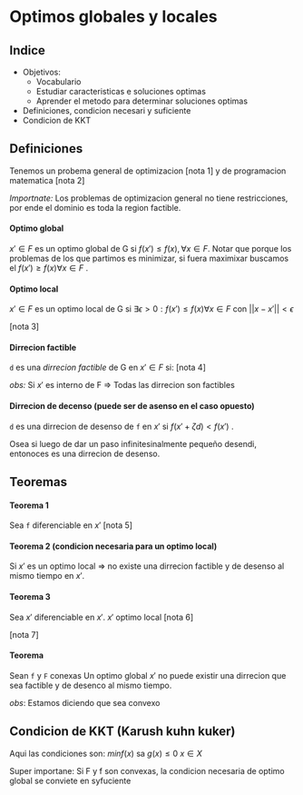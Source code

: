 # Optimos globales y locales 
## Indice
- Objetivos: 
	- Vocabulario
	- Estudiar caracteristicas e soluciones optimas 
	- Aprender el metodo para determinar soluciones optimas
- Definiciones, condicion necesari y suficiente 
- Condicion de KKT

## Definiciones
Tenemos un probema general de optimizacion 
[nota 1]
y de programacion matematica
[nota 2]

*Importnate:* Los problemas de optimizacion general no tiene restricciones, por ende el dominio es toda la region factible. 


#### Optimo global
$x' \in F$ es un optimo global de G si $f(x') \leq f(x) , \forall x \in F$. Notar que porque los problemas de los que partimos es minimizar, si fuera maximixar buscamos el $f(x') \geq f(x) \forall x \in F$ .  

#### Optimo local
$x' \in F$ es un optimo local de G si $\exists \epsilon > 0 : f(x') \leq f(x) \forall x \in F$ con $|| x - x' || < \epsilon$ 

[nota 3]

#### Dirrecion factible
`d` es una *dirrecion factible* de G en $x' \in F$ si:
[nota 4]

*obs:* Si $x'$ es interno de F $\Rightarrow$ Todas las dirrecion son factibles 

#### Dirrecion de decenso (puede ser de asenso en el caso opuesto)
`d` es una dirrecion de desenso de `f` en $x'$ si $f(x' + \zeta d) < f(x')$ .

Osea si luego de dar un paso infinitesinalmente pequeño desendi, entonoces es una dirrecion de desenso. 


## Teoremas

#### Teorema 1
Sea `f` diferenciable en $x'$ 
[nota 5]


#### Teorema 2 (condicion necesaria para un optimo local)
Si $x'$ es un optimo local 
$\Rightarrow$ no existe una dirrecion factible y de desenso al mismo tiempo en $x'$.

#### Teorema 3
Sea $x'$ diferenciable en $x'$.
$x'$ optimo local 
[nota 6]


[nota 7]



#### Teorema 
Sean `f` y `F` conexas
Un optimo global $x'$ no puede existir una dirrecion que sea factible y de desenco al mismo tiempo. 

*obs*: Estamos diciendo que sea convexo





## Condicion de KKT (Karush kuhn kuker)
Aqui las condiciones son:
	$min f(x)$
	sa
		$g(x) \leq 0$
		$x \in X$



Super importane: Si F y f son convexas, la condicion necesaria de optimo global se conviete en syfuciente 
